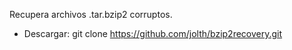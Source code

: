 Recupera archivos .tar.bzip2 corruptos.

* Descargar:
 git clone https://github.com/jolth/bzip2recovery.git
